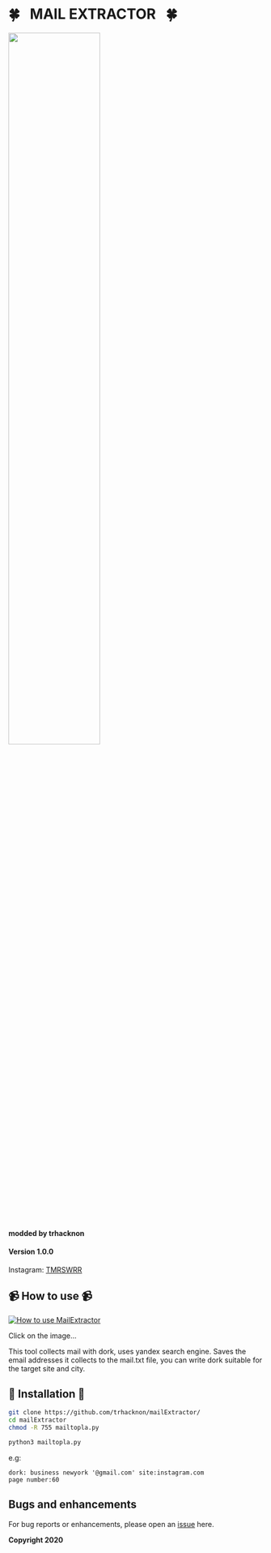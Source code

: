 # 🍀 &nbsp;  MAIL EXTRACTOR &nbsp;  🍀

<img src="https://i.imgur.com/8xbHdoT.png" width="60%"></img>



#### modded by trhacknon
#### Version 1.0.0


Instagram: [TMRSWRR](https://www.instagram.com/)



## 📹 How to use 📹


[![How to use MailExtractor](https://i.imgur.com/5hgu1AP.png)](https://c.top4top.io/m_2456yj19f0.mp4)

Click on the image...

This tool collects mail with dork, uses yandex search engine.
Saves the email addresses it collects to the mail.txt file, you can write dork suitable for the target site and city.

## 📀 Installation 📀


```bash
git clone https://github.com/trhacknon/mailExtractor/
cd mailExtractor
chmod -R 755 mailtopla.py
```

```bash
python3 mailtopla.py

```

e.g:
```
dork: business newyork '@gmail.com' site:instagram.com
page number:60
```


## Bugs and enhancements

For bug reports or enhancements, please open an [issue](https://github.com/trhacknon/mailExtractor/issues) here.

**Copyright 2020**
